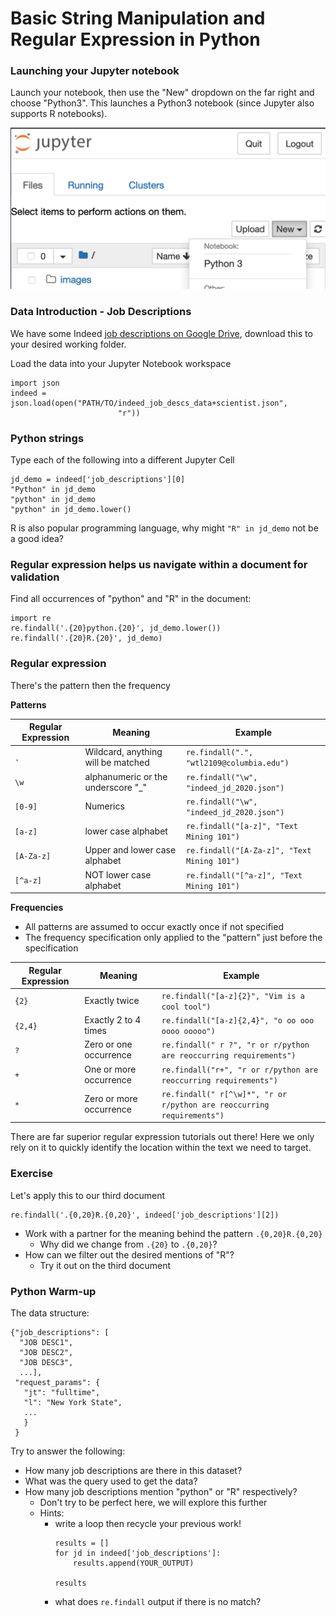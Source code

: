 # Basic String Manipulation and Regular Expression in Python

### Launching your Jupyter notebook
Launch your notebook, then use the "New" dropdown on the far right and choose "Python3".
This launches a Python3 notebook (since Jupyter also supports R notebooks).

![just launched jupyter](images/jupyter_just_launched.png)


### Data Introduction - Job Descriptions
We have some Indeed [job descriptions on Google Drive](https://drive.google.com/open?id=1BXEl8iEMFsRjuyaIDJLVdtBRPFplFriV), download this to your desired working folder.

Load the data into your Jupyter Notebook workspace
```
import json
indeed = json.load(open("PATH/TO/indeed_job_descs_data+scientist.json",
                        "r"))
```

### Python strings
Type each of the following into a different Jupyter Cell
```
jd_demo = indeed['job_descriptions'][0]
"Python" in jd_demo
"python" in jd_demo
"python" in jd_demo.lower()
```

R is also popular programming language, why might `"R" in jd_demo` not be a good idea?

### Regular expression helps us navigate within a document for validation
Find all occurrences of "python" and "R" in the document:
```
import re
re.findall('.{20}python.{20}', jd_demo.lower())
re.findall('.{20}R.{20}', jd_demo)
```

### Regular expression
There's the pattern then the frequency

**Patterns**

|Regular Expression| Meaning| Example|
|---|---|---|
|`.`|Wildcard, anything will be matched|`re.findall(".", "wtl2109@columbia.edu")`|
|`\w`|alphanumeric or the underscore "_"|`re.findall("\w", "indeed_jd_2020.json")`|
|`[0-9]`|Numerics|`re.findall("\w", "indeed_jd_2020.json")`|
|`[a-z]`|lower case alphabet|`re.findall("[a-z]", "Text Mining 101")`|
|`[A-Za-z]`|Upper and lower case alphabet|`re.findall("[A-Za-z]", "Text Mining 101")`|
|`[^a-z]`|NOT lower case alphabet|`re.findall("[^a-z]", "Text Mining 101")`|

**Frequencies**
- All patterns are assumed to occur exactly once if not specified
- The frequency specification only applied to the "pattern" just before the specification

|Regular Expression| Meaning| Example|
|---|---|---|
|`{2}`|Exactly twice|`re.findall("[a-z]{2}", "Vim is a cool tool")`|
|`{2,4}`|Exactly 2 to 4 times|`re.findall("[a-z]{2,4}", "o oo ooo oooo ooooo")`|
|`?`|Zero or one occurrence|`re.findall(" r ?", "r or r/python are reoccurring requirements")`|
|`+`|One or more occurrence|`re.findall("r+", "r or r/python are reoccurring requirements")`|
|`*`|Zero or more occurrence|`re.findall(" r[^\w]*", "r or r/python are reoccurring requirements")`|

There are far superior regular expression tutorials out there! Here we only rely on it to quickly identify the location within the text we need to target.

### Exercise
Let's apply this to our third document
```
re.findall('.{0,20}R.{0,20}', indeed['job_descriptions'][2])
```
- Work with a partner for the meaning behind the pattern `.{0,20}R.{0,20}`
  - Why did we change from `.{20}` to `.{0,20}`?
- How can we filter out the desired mentions of "R"?
  - Try it out on the third document

### Python Warm-up
The data structure:
```
{"job_descriptions": [
  "JOB DESC1",
  "JOB DESC2",
  "JOB DESC3",
  ...],
 "request_params": {
   "jt": "fulltime",
   "l": "New York State",
   ...
   }
 }
```

Try to answer the following:
- How many job descriptions are there in this dataset?
- What was the query used to get the data?
- How many job descriptions mention "python" or "R" respectively?
  - Don't try to be perfect here, we will explore this further
  - Hints:
    - write a loop then recycle your previous work!
      ```
      results = []
      for jd in indeed['job_descriptions']:
          results.append(YOUR_OUTPUT)

      results
      ```
    - what does `re.findall` output if there is no match?

